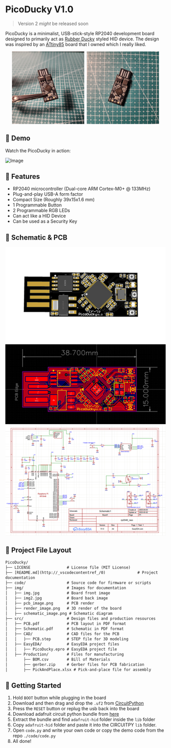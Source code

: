 # PicoDucky V1.0
> Version 2 *might* be released soon


PicoDucky is a minimalist, USB-stick-style RP2040 development board designed to primarily act as [Rubber Ducky](https://shop.hak5.org/products/usb-rubber-ducky) styled HID device. The design was inspired by an [ATtiny85](https://www.pcboard.ca/mini-attiny85-usb) board that I owned which I really liked.



<p align="center">
  <img src="./img/img.jpg" alt="Board Front" width="45%" style="margin-right: 5px;" />
  <img src="./img/img2.jpg" alt="Board Back" width="45%" />
</p>

## 🎥 Demo

Watch the PicoDucky in action:

![Image](./img/demo.gif)

## 🔧 Features

- RP2040 microcontroller (Dual-core ARM Cortex-M0+ @ 133MHz)
- Plug-and-play USB-A form factor
- Compact Size (Roughly 39x15x1.6 mm)
- 1 Programmable Button
- 2 Programmable RGB LEDs
- Can act like a HID Device
- Can be used as a Security Key

## 📐 Schematic & PCB
![Image](./img/render_image.png)
![Image](./img/pcb_image.png)
![Image](./img/schematic_image.png)

## 📂 Project File Layout

```plaintext
PicoDucky/
├── LICENSE                # License file (MIT License)
├── [README.md](http://_vscodecontentref_/0)              # Project documentation
├── code/                  # Source code for firmware or scripts
├── img/                   # Images for documentation
│   ├── img.jpg            # Board front image
│   ├── img2.jpg           # Board back image
│   ├── pcb_image.png      # PCB render
│   ├── render_image.png   # 3D render of the board
│   ├── schematic_image.png # Schematic diagram
├── src/                   # Design files and production resources
│   ├── PCB.pdf            # PCB layout in PDF format
│   ├── Schematic.pdf      # Schematic in PDF format
│   ├── CAD/               # CAD files for the PCB
│   │   ├── PCB.step       # STEP file for 3D modeling
│   ├── EasyEDA/           # EasyEDA project files
│   │   ├── PicoDucky.epro # EasyEDA project file
│   ├── Production/        # Files for manufacturing
│       ├── BOM.csv        # Bill of Materials
│       ├── gerber.zip     # Gerber files for PCB fabrication
│       ├── PickAndPlace.xlsx # Pick-and-place file for assembly
```

##  🚀 Getting Started

1. Hold `BOOT` button while plugging in the board
2. Download and then drag and drop the `.uf2` from [CircuitPython](https://circuitpython.org/board/raspberry_pi_pico/)
3. Press the `RESET` button or replug the usb back into the board
4. Download adafruit circuit python bundle from [here](https://circuitpython.org/libraries)
5. Extract the bundle and find `adafruit-hid` folder inside the `lib` folder
6. Copy `adafruit-hid` folder and paste it into the CIRCUITPY `lib` folder.
7. Open `code.py` and write your own code or copy the demo code from the repo `./code/code.py`
8. All done!
